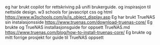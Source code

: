 eg har brukt copilot for rettskriving på unifi brukerguide. og inspirasjon til nettside design.
w3 schools for javascript css og html https://www.w3schools.com/js/js_object_display.asp
Eg har brukt TrueNAS sin instalasjonsside https://www.truenas.com/download-truenas-core/
Eg brukte og TrueNAS installasjonsguide for oppsett TrueNAS.md https://www.truenas.com/blog/how-to-install-truenas-core/
Eg brukte og mitt forrige prosjekt for guide til TrueNAS oppsett 